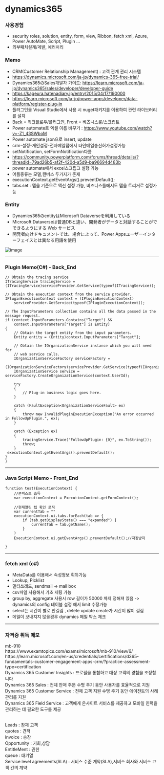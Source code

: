 <h1>dynamics365</h1>

<h3>사용경험</h3>

 - security roles, solution, entity, form, view, Ribbon, fetch xml, Azure, Power AutoMate, Script, Plugin ...
 - 외부패치설계/계발, 에러처리
 
<h3>Memo</h3>

 - CRM(Customer Relationship Management) : 고객 관계 관리 시스템 <br>
 - https://dynamics.microsoft.com/ja-jp/dynamics-365-free-trial/<br>
 - Dynamics365のSales개발자 가이드: https://learn.microsoft.com/ja-jp/dynamics365/sales/developer/developer-guide<br>
 - https://kageura.hatenadiary.jp/entry/2015/04/17/190000<br>
 - https://learn.microsoft.com/ja-jp/power-apps/developer/data-platform/register-plug-in
 - 플러그인을 Visual Studio에서 사용 시 nuget패키지를 이용하여 관련 라이브러리를 설치
 - Back = 워크플로우/플러그인, Front = 비즈니스룰/스크립트
 - Power automate로 엑셀 이름 바꾸기 : https://www.youtube.com/watch?v=-Z1_43SWboM
 - Power automate json으로 insert, update
 - crm-설정-개인설정-전자메일탭에서 타인메일송신허가설정가능
 - setNotification, setFormNotification다름
 - https://community.powerplatform.com/forums/thread/details/?threadid=79ad26b5-af2f-420d-a5d9-ba96694d483b
 - power automate에서 excel스크립크 실행 가능
 - 어플종류는 모델,캔버스 두가지가 존재
 - executionContext.getEventArgs().preventDefault();
 - tabs.set : 텝을 기준으로 액션 설정 가능, 비즈니스룰에서도 탭을 트리거로 설정가능
 
   
<h3>Entity</h3>

 - Dynamics365のentityはMicrosoft Dataverseを利用している 
 - Microsoft Dataverseは普通DBと違い、開発者がデータと対話することがでできるようにする Web サービス 
 - 開発者向けドキュメントでは、場合によって、Power Appsユーザーインターフェイスとは異なる用語を使用
 
![image](https://github.com/kimTH65/cs/assets/59690816/d886091e-1731-41b9-8786-cfcb178c2e62)



<hr>
<h3>Plugin Memo(C#) - Back_End</h3>

```
// Obtain the tracing service
ITracingService tracingService =
(ITracingService)serviceProvider.GetService(typeof(ITracingService));

// Obtain the execution context from the service provider.  
IPluginExecutionContext context = (IPluginExecutionContext)
    serviceProvider.GetService(typeof(IPluginExecutionContext));

// The InputParameters collection contains all the data passed in the message request.  
if (context.InputParameters.Contains("Target") &&
    context.InputParameters["Target"] is Entity)
{
    // Obtain the target entity from the input parameters.  
    Entity entity = (Entity)context.InputParameters["Target"];

    // Obtain the IOrganizationService instance which you will need for  
    // web service calls.  
    IOrganizationServiceFactory serviceFactory =
        (IOrganizationServiceFactory)serviceProvider.GetService(typeof(IOrganizationServiceFactory));
    IOrganizationService service = serviceFactory.CreateOrganizationService(context.UserId);

    try
    {
        // Plug-in business logic goes here.  
    }

    catch (FaultException<OrganizationServiceFault> ex)
    {
        throw new InvalidPluginExecutionException("An error occurred in FollowUpPlugin.", ex);
    }

    catch (Exception ex)
    {
        tracingService.Trace("FollowUpPlugin: {0}", ex.ToString());
        throw;
    }
 executionContext.getEventArgs().preventDefault();
}
}
```

<hr>
<h3>Java Script Memo - Front_End</h3>

```
function test(ExecutionContext) {
    //콘텍스트 습득
    var executionContext = ExecutionContext.getFormContext();

    //현재열린 텝 확인 로직
    var currentTab = ""
    executionContext.ui.tabs.forEach(tab => {
        if (tab.getDisplayState() === "expanded") {
            currentTab = tab.getName();
        }
    )
    ExecutionContext.ui.getEventArgs().preventDefault();//저장방지

}

```
<hr>
<h3> fetch xml (c#)</h3>

 - MetaData를 이용해서 속성정보 획득가능
 - Lookup, Picklist
 - 멀티쓰레드, sendmail -> mail box
 - csv파일 사용해서 기초 세팅 가능
 - group by, aggregate 사용시 row 길이가 50000 까지 정해져 있음 -> dynamics의 config 테이블 설정 해서 limit 수정가능
 - select는 시간이 별로 안걸림 , delete update create가 시간이 많이 걸림
 - 메일이 보내지지 않을경우 dynamics 메일 박스 체크

<hr>
<h3> 자격증 취득 메모</h3>
mb-910<br>
https://www.examtopics.com/exams/microsoft/mb-910/view/6/<br>
https://learn.microsoft.com/en-us/credentials/certifications/d365-fundamentals-customer-engagement-apps-crm/?practice-assessment-type=certification<br>
Dynamics 365 Customer Insights :  프로필을 통합하고 대상 고객의 경험을 조정합니다<br>
Dynamics 365 Sales :  전체 판매 주문 수명 주기 동안 사용자를 효율적으로 지원<br>
Dynamics 365 Customer Service :  전체 고객 지원 수명 주기 동안 에이전트의 사례 관리를 지원<br>
Dynamics 365 Field Service :  고객에게 온사이트 서비스를 제공하고 모바일 인력을 관리하는 데 필요한 도구를 제공<br><br>

Leads : 잠재 고객<br>
quotes : 견적<br>
invoice : 송장<br>
Opportunity : 기회,상담<br>
EntitleMent : 권한<br>
queue : 대기열<br>
Service level agreements(SLA) : 서비스 수준 계약(SLA),서비스 회사와 서비스 고객 간의 계약 <br>


